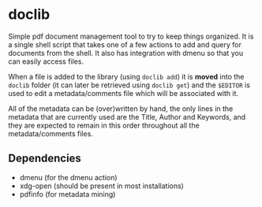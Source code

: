 # doclib

Simple pdf document management tool to try to keep things organized. It is a single shell script that takes one of a few actions to add and query for documents from the shell. It also has integration with dmenu so that you can easily access files.

When a file is added to the library (using `doclib add`) it is **moved** into the `doclib` folder (it can later be retrieved using `doclib get`) and the `$EDITOR` is used to edit a metadata/comments file which will be associated with it.

All of the metadata can be (over)written by hand, the only lines in the metadata that are currently used are the Title, Author and Keywords, and they are expected to remain in this order throughout all the metadata/comments files.

## Dependencies

 - dmenu (for the dmenu action)
 - xdg-open (should be present in most installations)
 - pdfinfo (for metadata mining)

